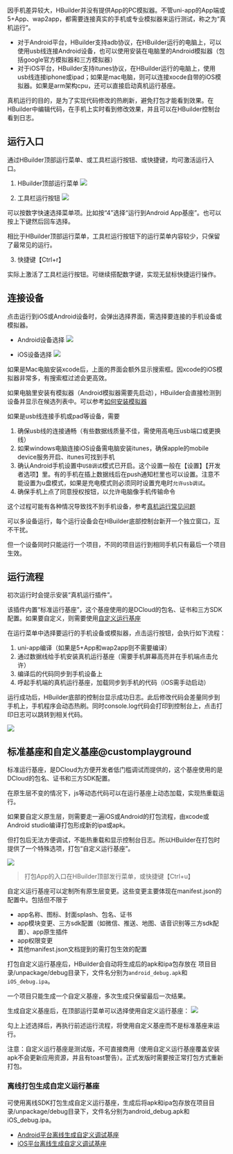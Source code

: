 
因手机差异较大，HBuilder并没有提供App的PC模拟器。不管uni-app的App端或5+App、wap2app，都需要连接真实的手机或专业模拟器来运行测试，称之为“真机运行”。

- 对于Android平台，HBuilder支持adb协议，在HBuilder运行的电脑上，可以使用usb线连接Android设备，也可以使用安装在电脑里的Android模拟器（包括google官方模拟器和三方模拟器）
- 对于iOS平台，HBuilder支持itunes协议，在HBuilder运行的电脑上，使用usb线连接iphone或ipad；如果是mac电脑，则可以连接xocde自带的iOS模拟器。如果是arm架构cpu，还可以直接启动真机运行基座。

真机运行的目的，是为了实现代码修改的热刷新，避免打包才能看到效果。在HBuilder中编辑代码，在手机上实时看到修改效果，并且可以在HBuilder控制台看到日志。

## 运行入口
通过HBuilder顶部运行菜单、或工具栏运行按钮、或快捷键，均可激活运行入口。

1. HBuilder顶部运行菜单
![](https://vkceyugu.cdn.bspapp.com/VKCEYUGU-f184e7c3-1912-41b2-b81f-435d1b37c7b4/c4d3c057-40dc-4dea-9277-be1c33a252ed.png)

2. 工具栏运行按钮
![](https://vkceyugu.cdn.bspapp.com/VKCEYUGU-f184e7c3-1912-41b2-b81f-435d1b37c7b4/1f9bb269-0534-4562-ba90-a96c01a6f221.png)

可以按数字快速选择菜单项。比如按“4”选择“运行到Android App基座”。也可以按上下键然后回车选择。

相比于HBuilder顶部运行菜单，工具栏运行按钮下的运行菜单内容较少，只保留了最常见的运行。

3. 快捷键【Ctrl+r】

实际上激活了工具栏运行按钮。可继续搭配数字键，实现无鼠标快捷运行操作。

## 连接设备

点击运行到iOS或Android设备时，会弹出选择界面，需选择要连接的手机设备或模拟器。

- Android设备选择
![](https://vkceyugu.cdn.bspapp.com/VKCEYUGU-f184e7c3-1912-41b2-b81f-435d1b37c7b4/51434ff0-fff6-4006-a1a0-9db800393d60.jpg)

- iOS设备选择
![](https://vkceyugu.cdn.bspapp.com/VKCEYUGU-f184e7c3-1912-41b2-b81f-435d1b37c7b4/04b9d6fa-51f5-4ca7-8301-9200cbe935eb.jpg)

如果是Mac电脑安装xcode后，上面的界面会额外显示搜索框。因xcode的iOS模拟器非常多，有搜索框过滤会更高效。

如果电脑里安装有模拟器（Android模拟器需要先启动），HBuilder会直接检测到设备并显示在候选列表中。可以参考[如何安装模拟器](installSimulator.md)

如果是usb线连接手机或pad等设备，需要
1. 确保usb线的连接通畅（有些数据线质量不佳，需使用高电压usb端口或更换线）
2. 如果windows电脑连接iOS设备需电脑安装itunes，确保apple的mobile device服务开启、itunes可找到手机
3. 确认Android手机设置中`USB调试`模式已开启。这个设置一般在【设置】【开发者选项】里。有的手机在插上数据线后在push通知栏里也可以设置。注意不能设置为u盘模式，如果是充电模式则必须同时设置充电时`允许usb调试`。
4. 确保手机上点了同意授权按钮，以允许电脑像手机传输命令

这个过程可能有各种情况导致找不到手机设备，参考[真机运行常见问题](run-app-faq.md)

可以多设备运行，每个运行设备会在HBuilder底部控制台新开一个独立窗口，互不干扰。

但一个设备同时只能运行一个项目，不同的项目运行到相同手机只有最后一个项目生效。

## 运行流程

初次运行时会提示安装“真机运行插件”。

该插件内置“标准运行基座”，这个基座使用的是DCloud的包名、证书和三方SDK配置。如果要自定义，则需要使用[自定义运行基座](#customplayground)

在运行菜单中选择要运行的手机设备或模拟器，点击运行按钮，会执行如下流程：
1. uni-app编译（如果是5+App和wap2app则不需要编译）
2. 通过数据线给手机安装真机运行基座（需要手机屏幕高亮并在手机端点击允许）
3. 编译后的代码同步到手机设备上
4. 呼起手机端的真机运行基座，加载同步到手机的代码（iOS需手动启动）

运行成功后，HBuilder底部的控制台显示成功日志。此后修改代码会差量同步到手机上，手机程序会动态热刷。同时console.log代码会打印到控制台上，点击打印日志可以跳转到相关代码。

![](https://vkceyugu.cdn.bspapp.com/VKCEYUGU-f184e7c3-1912-41b2-b81f-435d1b37c7b4/ac78ba4d-16c2-4ca0-8cf8-2c8bb7260052.jpg)

## 标准基座和自定义基座@customplayground

标准运行基座，是DCloud为方便开发者低门槛调试而提供的，这个基座使用的是DCloud的包名、证书和三方SDK配置。

在原生层不变的情况下，js等动态代码可以在运行基座上动态加载，实现热重载运行。

如果要自定义原生层，则需要走一遍iOS或Android的打包流程，由xcode或Android studio编译打包形成新的ipa或apk。

但打包后无法方便调试，不能热重载和显示控制台日志。所以HBuilder在打包时提供了一个特殊选项，打包“自定义运行基座”。

![](https://vkceyugu.cdn.bspapp.com/VKCEYUGU-f184e7c3-1912-41b2-b81f-435d1b37c7b4/9429d3a0-2223-41a7-9914-73037ad85aa5.jpg)

> 打包App的入口在HBuilder顶部发行菜单，或快捷键【Ctrl+u】

自定义运行基座可以定制所有原生层变更。这些变更主要体现在manifest.json的配置中。包括但不限于
- app名称、图标、封面splash、包名、证书
- app模块变更、三方sdk配置（如微信、推送、地图、语音识别等三方sdk配置）、app原生插件
- app权限变更
- 其他manifest.json文档提到的需打包生效的配置

打包自定义运行基座后，HBuilder会自动将生成后的apk和ipa包存放在 项目目录/unpackage/debug目录下，文件名分别为`android_debug.apk`和`iOS_debug.ipa`。

一个项目只能生成一个自定义基座，多次生成只保留最后一次结果。

生成自定义基座后，在顶部运行菜单可以选择使用自定义运行基座：
![](https://img-cdn-tc.dcloud.net.cn/uploads/article/20181228/9a4abc6fc3b72b2ede0393cfaab6a890.png)
<!-- 这个图在修改运行界面后要换掉 -->

勾上上述选择后，再执行前述运行流程，将使用自定义基座而不是标准基座来运行。

注意：自定义运行基座是测试版，不可直接商用（使用自定义运行基座覆盖安装apk不会更新应用资源，并且有toast警告）。正式发版时需要按正常打包方式重新打包。

### 离线打包生成自定义运行基座

可使用离线SDK打包生成自定义运行基座，生成后将apk和ipa包存放在项目目录/unpackage/debug目录下，文件名分别为android_debug.apk和iOS_debug.ipa。

- [Android平台离线生成自定义调试基座](https://ask.dcloud.net.cn/article/35482)
- [iOS平台离线生成自定义调试基座](https://nativesupport.dcloud.net.cn/AppDocs/usesdk/ios?id=%e5%a6%82%e4%bd%95%e7%94%a8%e7%a6%bb%e7%ba%bf%e6%89%93%e5%8c%85%e5%b7%a5%e7%a8%8b%e5%88%b6%e4%bd%9c%e8%87%aa%e5%ae%9a%e4%b9%89%e5%9f%ba%e5%ba%a7)